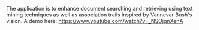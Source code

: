 The application is to enhance document searching and retrieving using text mining techniques as well as association trails inspired by Vannevar Bush's vision.
A demo here: https://www.youtube.com/watch?v=_NSOjqnXenA
